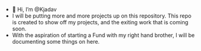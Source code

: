 - 👋 Hi, I’m @Kjadav
- I will be putting more and more projects up on this repository. This repo is created to show off my projects, and the exiting work that is coming soon.
- With the aspiration of starting a Fund with my right hand brother, I will be documenting some things on here. 

<!---
Kjadav/Kjadav is a ✨ special ✨ repository because its `README.md` (this file) appears on your GitHub profile.
You can click the Preview link to take a look at your changes.
--->
